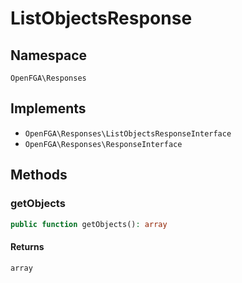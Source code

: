 # ListObjectsResponse


## Namespace
`OpenFGA\Responses`

## Implements
* `OpenFGA\Responses\ListObjectsResponseInterface`
* `OpenFGA\Responses\ResponseInterface`

## Methods
### getObjects

```php
public function getObjects(): array
```



#### Returns
`array` 

